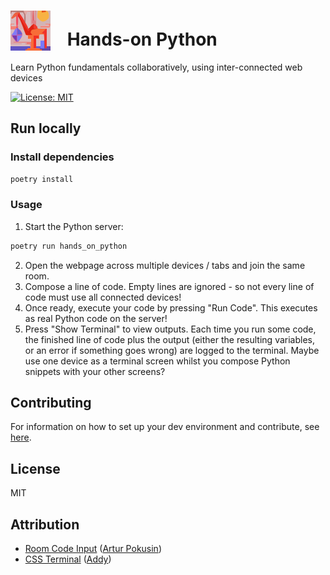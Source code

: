 # <img src="https://github.com/Cutwell/hands-on-python/blob/main/logo-64x64.svg" style="width:64px;padding-right:20px;margin-bottom:-8px;"> Hands-on Python
 Learn Python fundamentals collaboratively, using inter-connected web devices

<!-- Find new badges at https://shields.io/badges -->
[![License: MIT](https://img.shields.io/badge/License-MIT-yellow.svg)](https://opensource.org/licenses/MIT)

## Run locally

### Install dependencies

```sh
poetry install
```

### Usage

1. Start the Python server:

```sh
poetry run hands_on_python
```

2. Open the webpage across multiple devices / tabs and join the same room.
3. Compose a line of code. Empty lines are ignored - so not every line of code must use all connected devices!
4. Once ready, execute your code by pressing "Run Code". This executes as real Python code on the server!
5. Press "Show Terminal" to view outputs. Each time you run some code, the finished line of code plus the output (either the resulting variables, or an error if something goes wrong) are logged to the terminal. Maybe use one device as a terminal screen whilst you compose Python snippets with your other screens?

## Contributing

For information on how to set up your dev environment and contribute, see [here](.github/CONTRIBUTING.md).

## License

MIT

## Attribution
- [Room Code Input](https://codepen.io/apokusin/pen/njaZmW) ([Artur Pokusin](https://codepen.io/apokusin))
- [CSS Terminal](https://codepen.io/addyosmani/pen/avxmvN) ([Addy](https://codepen.io/addyo))
